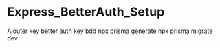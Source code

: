 # Express_BetterAuth_Setup

Ajouter key better auth
key bdd 
npx prisma generate
npx prisma migrate dev
